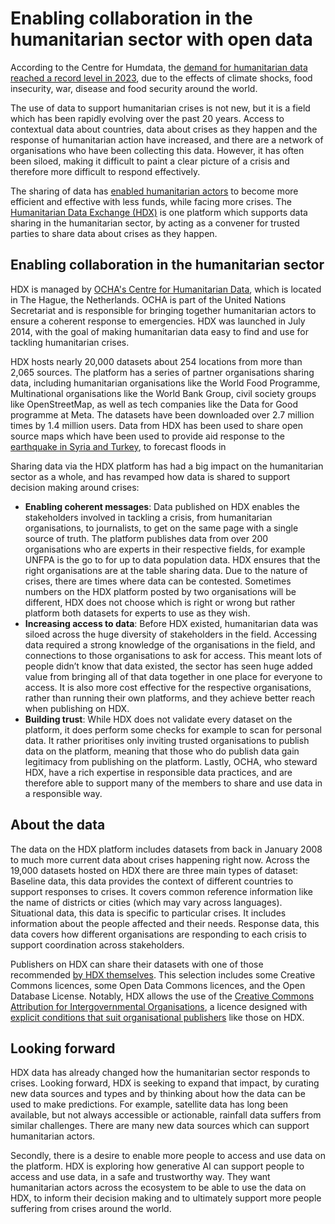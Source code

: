 # Enabling collaboration in the humanitarian sector with open data
According to the Centre for Humdata, the [demand for humanitarian data reached a record level in 2023](https://centre.humdata.org/the-state-of-open-humanitarian-data-2024/), due to the effects of climate shocks, food insecurity, war, disease and food security around the world.  

The use of data to support humanitarian crises is not new, but it is a field which has been rapidly evolving over the past 20 years. Access to contextual data about countries, data about crises as they happen and the response of humanitarian action have increased, and there are a network of organisations who have been collecting this data. However, it has often been siloed, making it difficult to paint a clear picture of a crisis and therefore more difficult to respond effectively. 

The sharing of data has [enabled humanitarian actors](https://pacscenter.stanford.edu/wp-content/uploads/2017/08/humanitarian_data_ecosystem.pdf) to become more efficient and effective with less funds, while facing more crises. The [Humanitarian Data Exchange (HDX)](https://data.humdata.org/) is one platform which supports data sharing in the humanitarian sector, by acting as a convener for trusted parties to share data about crises as they happen.

## Enabling collaboration in the humanitarian sector
HDX is managed by [OCHA's Centre for Humanitarian Data](https://centre.humdata.org/), which is located in The Hague, the Netherlands. OCHA is part of the United Nations Secretariat and is responsible for bringing together humanitarian actors to ensure a coherent response to emergencies. HDX was launched in July 2014, with the goal of making humanitarian data easy to find and use for tackling humanitarian crises. 

HDX hosts nearly 20,000 datasets about 254 locations from more than 2,065 sources. The platform has a series of partner organisations sharing data, including humanitarian organisations like the World Food Programme, Multinational organisations like the World Bank Group, civil society groups like OpenStreetMap, as well as tech companies like the Data for Good programme at Meta. The datasets have been downloaded over 2.7 million times by 1.4 million users. Data from HDX has been used to share open source maps which have been used to provide aid response to the [earthquake in Syria and Turkey](https://opensource.com/article/23/3/open-source-open-data-humanitarian-response), to forecast floods in  

Sharing data via the HDX platform has had a big impact on the humanitarian sector as a whole, and has revamped how data is shared to support decision making around crises:

* **Enabling coherent messages**: Data published on HDX enables the stakeholders involved in tackling a crisis, from humanitarian organisations, to journalists, to get on the same page with a single source of truth. The platform publishes data from over 200 organisations who are experts in their respective fields, for example UNFPA is the go to for up to data population data. HDX ensures that the right organisations are at the table sharing data. Due to the nature of crises, there are times where data can be contested. Sometimes numbers on the HDX platform posted by two organisations will be different, HDX does not choose which is right or wrong but rather platform both datasets for experts to use as they wish.
* **Increasing access to data**: Before HDX existed, humanitarian data was siloed across the huge diversity of stakeholders in the field. Accessing data required a strong knowledge of the organisations in the field, and connections to those organisations to ask for access. This meant lots of people didn’t know that data existed, the sector has seen huge added value from bringing all of that data together in one place for everyone to access. It is also more cost effective for the respective organisations, rather than running their own platforms, and they achieve better reach when publishing on HDX. 
* **Building trust**: While HDX does not validate every dataset on the platform, it does perform some checks for example to scan for personal data. It rather prioritises only inviting trusted organisations to publish data on the platform, meaning that those who do publish data gain legitimacy from publishing on the platform. Lastly, OCHA, who steward HDX, have a rich expertise in responsible data practices, and are therefore able to support many of the members to share and use data in a responsible way.

## About the data
The data on the HDX platform includes datasets from back in January 2008 to much more current data about crises happening right now. Across the 19,000 datasets hosted on HDX there are three main types of dataset:
Baseline data, this data provides the context of different countries to support responses to crises. It covers common reference information like the name of districts or cities (which may vary across languages).
Situational data, this data is specific to particular crises. It includes information about the people affected and their needs. 
Response data, this data covers how different organisations are responding to each crisis to support coordination across stakeholders.

Publishers on HDX can share their datasets with one of those recommended [by HDX themselves](https://data.humdata.org/faqs/licenses). This selection includes some Creative Commons licences, some Open Data Commons licences, and the Open Database License. Notably, HDX allows the use of the [Creative Commons Attribution for Intergovernmental Organisations](https://creativecommons.org/licenses/by-sa/3.0/igo/deed.en), a licence designed with [explicit conditions that suit organisational publishers](https://wiki.creativecommons.org/wiki/Intergovernmental_Organizations) like those on HDX.

## Looking forward
HDX data has already changed how the humanitarian sector responds to crises. Looking forward, HDX is seeking to expand that impact, by curating new data sources and types and by thinking about how the data can be used to make predictions. For example, satellite data has long been available, but not always accessible or actionable, rainfall data suffers from similar challenges. There are many new data sources which can support humanitarian actors. 

Secondly, there is a desire to enable more people to access and use data on the platform. HDX is exploring how generative AI can support people to access and use data, in a safe and trustworthy way. They want humanitarian actors across the ecosystem to be able to use the data on HDX, to inform their decision making and to ultimately support more people suffering from crises around the world.